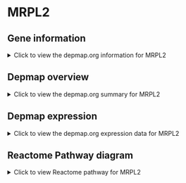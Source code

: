 <h1>MRPL2</h1>

<h2>Gene information</h2>
<details>
  <summary>Click to view the depmap.org information for MRPL2</summary>
  <iframe src="https://depmap.org/portal/gene/MRPL2?tab=about" style="border:none;width:100%;height:800px"></iframe>
</details>

<h2>Depmap overview</h2>
<details>
  <summary>Click to view the depmap.org summary for MRPL2</summary>
  <iframe src="https://depmap.org/portal/gene/MRPL2?tab=overview" style="border:none;width:100%;height:800px"></iframe>
</details>

<h2>Depmap expression</h2>
<details>
  <summary>Click to view the depmap.org expression data for MRPL2</summary>
  <iframe src="https://depmap.org/portal/gene/MRPL2?tab=characterization" style="border:none;width:100%;height:800px"></iframe>
</details>



<h2>Reactome Pathway diagram</h2>
<details>
  <summary>Click to view Reactome pathway for MRPL2</summary>
  <p>Mitochondrial translation termination</p>
  <iframe src="https://reactome.org/PathwayBrowser/#/R-HSA-5419276" style="border:none;width:100%;height:800px"></iframe>
</details>



